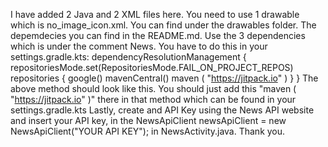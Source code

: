 I have added 2 Java and 2 XML files here. 
You need to use 1 drawable which is no_image_icon.xml. You can find under the drawables folder.
The depemdecies you can find in the README.md. Use the 3 dependencies which is under the comment News.
You have to do this in your settings.gradle.kts:
dependencyResolutionManagement {
    repositoriesMode.set(RepositoriesMode.FAIL_ON_PROJECT_REPOS)
    repositories {
        google()
        mavenCentral()
        maven ( "https://jitpack.io" )
    }
}
The above method should look like this. You should just add this "maven ( "https://jitpack.io" )" there in that method which can be found in your settings.gradle.kts
Lastly, create and API Key using the News API website and insert your API key, in the NewsApiClient newsApiClient = new NewsApiClient("YOUR API KEY"); in NewsActivity.java.
Thank you.
